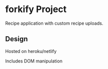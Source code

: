 # forkify Project

Recipe application with custom recipe uploads.

## Design
Hosted on heroku/netlify

Includes DOM manipulation
